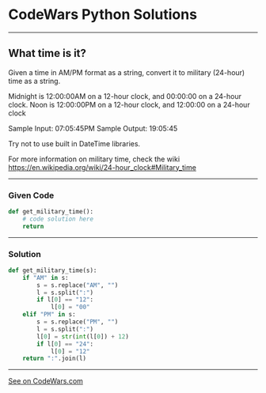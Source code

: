 # CodeWars Python Solutions

---

## What time is it?

Given a time in AM/PM format as a string, convert it to military (24-hour) time as a string.

Midnight is 12:00:00AM on a 12-hour clock, and 00:00:00 on a 24-hour clock. Noon is 12:00:00PM on a 12-hour clock, and 12:00:00 on a 24-hour clock

Sample Input: 07:05:45PM Sample Output: 19:05:45

Try not to use built in DateTime libraries.

For more information on military time, check the wiki https://en.wikipedia.org/wiki/24-hour_clock#Military_time



---

### Given Code


```python
def get_military_time():
    # code solution here
    return
```

---

### Solution


```python
def get_military_time(s):
    if "AM" in s:
        s = s.replace("AM", "")
        l = s.split(":")
        if l[0] == "12":
            l[0] = "00"
    elif "PM" in s:
        s = s.replace("PM", "")
        l = s.split(":")
        l[0] = str(int(l[0]) + 12)
        if l[0] == "24":
            l[0] = "12"
    return ":".join(l)
```

---


[See on CodeWars.com](https://www.codewars.com/kata/57729a09914da60e17000329)
